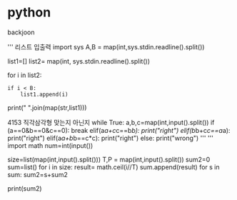 # python
backjoon

''' 리스트 입출력
import sys
A,B = map(int,sys.stdin.readline().split())


list1=[]
list2= map(int, sys.stdin.readline().split())

for i in list2:

    if i < B:
        list1.append(i)


print(" ".join(map(str,list1)))


4153 직각삼각형 맞는지 아닌지
while True:
    a,b,c=map(int,input().split())
    if (a==0&b==0&c==0):
        break
    elif(a*a+c*c==b*b):
        print("right")
    elif(b*b+c*c==a*a):
        print("right")
    elif(a*a+b*b==c*c):
        print("right")
    else:
        print("wrong")
'''
'''
import math
num=int(input())

size=list(map(int,input().split()))
T,P = map(int,input().split())
sum2=0
sum=list()
for i in size:
    result= math.ceil(i//T)
    sum.append(result)
for s in sum:
    sum2=s+sum2

print(sum2)
